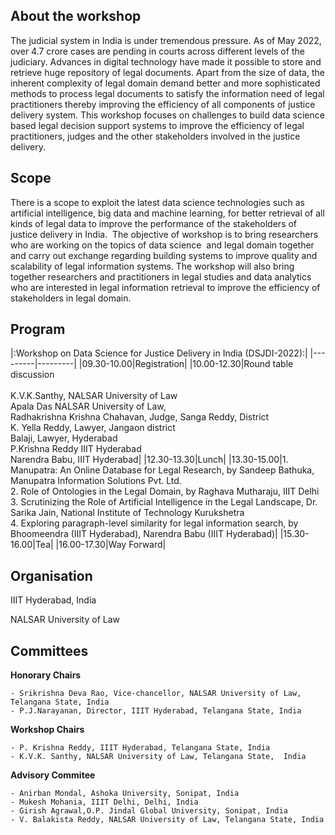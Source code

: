 <!-- # Workshop on Data Science for Justice Delivery in India (DSJDI-2022) -->
## About the workshop
The judicial system in India is under tremendous pressure. As of May 2022, over 4.7 crore cases are pending in courts across different levels of the judiciary. Advances in digital technology  have made it possible to store and retrieve huge repository of legal documents.    Apart from the size of data, the inherent complexity of legal domain demand better and more sophisticated methods to process legal documents to satisfy the information need of legal practitioners thereby improving the efficiency of all components of justice delivery system. This workshop focuses on  challenges to build data science based legal decision support systems  to improve the efficiency of legal practitioners, judges and the other stakeholders involved in the justice delivery. 

## Scope
There is a scope to exploit the latest data science technologies such as artificial intelligence, big data and machine learning,  for better  retrieval of all kinds of legal data to improve the performance of the stakeholders of  justice delivery in India.  The objective of workshop is to bring researchers who are working on the topics of data science  and legal domain together and carry out exchange regarding building systems to improve quality and scalability of  legal information systems. The workshop will also bring together researchers and practitioners in legal studies and data analytics who are interested in legal information retrieval to improve the efficiency of stakeholders in legal domain.

## Program
|:Workshop on Data Science for Justice Delivery in India (DSJDI-2022):|
|---------|---------|
|09.30-10.00|Registration| 
|10.00-12.30|Round table discussion </br></br> K.V.K.Santhy, NALSAR University of Law </br> Apala Das NALSAR University of Law, </br> Radhakrishna Krishna Chahavan, Judge, Sanga Reddy, District </br> K. Yella Reddy, Lawyer, Jangaon district </br> Balaji, Lawyer, Hyderabad </br> P.Krishna Reddy IIIT Hyderabad </br>Narendra Babu, IIIT Hyderabad|
|12.30-13.30|Lunch|
|13.30-15.00|1. Manupatra: An Online Database for Legal Research, by Sandeep Bathuka, Manupatra Information Solutions Pvt. Ltd. </br> 2. Role of Ontologies in the Legal Domain, by Raghava Mutharaju, IIIT Delhi </br>  3. Scrutinizing the Role of Artificial Intelligence in the Legal Landscape, Dr. Sarika Jain, National Institute of Technology Kurukshetra </br> 4. Exploring paragraph-level similarity for legal information search, by Bhoomeendra (IIIT Hyderabad), Narendra Babu (IIIT Hyderabad)|
|15.30-16.00|Tea|
|16.00-17.30|Way Forward|


## Organisation
IIIT Hyderabad, India

NALSAR University of Law

## Committees
**Honorary Chairs**

    - Srikrishna Deva Rao, Vice-chancellor, NALSAR University of Law, Telangana State, India 
    - P.J.Narayanan, Director, IIIT Hyderabad, Telangana State, India

**Workshop Chairs**

    - P. Krishna Reddy, IIIT Hyderabad, Telangana State, India
    - K.V.K. Santhy, NALSAR University of Law, Telangana State,  India

**Advisory Commitee**

    - Anirban Mondal, Ashoka University, Sonipat, India
    - Mukesh Mohania, IIIT Delhi, Delhi, India
    - Girish Agrawal,O.P. Jindal Global University, Sonipat, India
    - V. Balakista Reddy, NALSAR University of Law, Telangana State, India 
  

 
